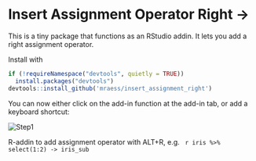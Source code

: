 # Insert Assignment Operator Right ->

This is a tiny package that functions as an RStudio addin. It lets you add a right assignment operator.

Install with 

``` r 
if (!requireNamespace("devtools", quietly = TRUE))
  install.packages("devtools")
devtools::install_github('mraess/insert_assignment_right')

```

You can now either click on the add-in function at the add-in tab, or add a keyboard shortcut:

![Step1](https://github.com/mraess/insert_assignment_right/insert_pics/pic_1.png)

R-addin to add assignment operator with ALT+R, e.g. ``` r iris %>% select(1:2) -> iris_sub```
